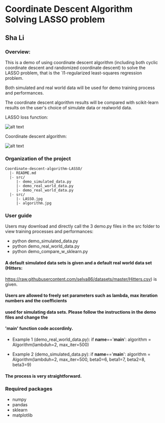 # Coordinate Descent Algorithm Solving LASSO problem

## Sha Li

### Overview:

  This is a demo of using coordinate descent algorithm (including both cyclic coordinate descent 
  and randomized coordinate descent) to solve the LASSO problem, that is the `l1-regularized 
  least-squares regression problem.

  Both simulated and real world data will be used for demo training process and performances.

  The coordinate descent algorithm results will be compared with scikit-learn results on the user's
  choice of simulate data or realworld data. 

  LASSO loss function: 

  ![alt text](https://github.com/sliwhu/Coordinate-descent-algorithm-LASSO/blob/master/img/LASSO.jpg)

  Coordinate descent algorithm:
  
  ![alt text](https://github.com/sliwhu/Coordinate-descent-algorithm-LASSO/blob/master/img/algorithm.jpg)

### Organization of the project
```
Coordinate-descent-algorithm-LASSO/
  |- README.md
  |- src/
     |- demo_simulated_data.py
     |- demo_real_world_data.py
     |- demo_real_world_data.py
  |- src/
     |- LASSO.jpg
     |- algorithm.jpg
```

### User guide
Users may download and directly call the 3 demo.py files in the src folder to view training processes and performances:

* python demo_simulated_data.py
* python demo_real_world_data.py
* python demo_compare_w_sklearn.py

#### A default simulated data sets is given and a default real world data set (Hitters: 
https://raw.githubusercontent.com/selva86/datasets/master/Hitters.csv) is given.

#### Users are allowed to freely set parameters such as lambda, max iteration numbers and the coefficients
#### used for simulating data sets. Please follow the instructions in the demo files and change the
#### '__main__' function code accordinly. 

* Example 1 (demo_real_world_data.py):
if __name__=='__main__':
  algorithm = Algorithm(lambduh=2, max_iter=500)

* Example 2 (demo_simulated_data.py):
if __name__=='__main__':
  algorithm = Algorithm(lambduh=2, max_iter=500, beta0=6, beta1=7, beta2=8, beta3=9)

#### The process is very straightforward. 


### Required packages
* numpy
* pandas
* sklearn
* matplotlib
